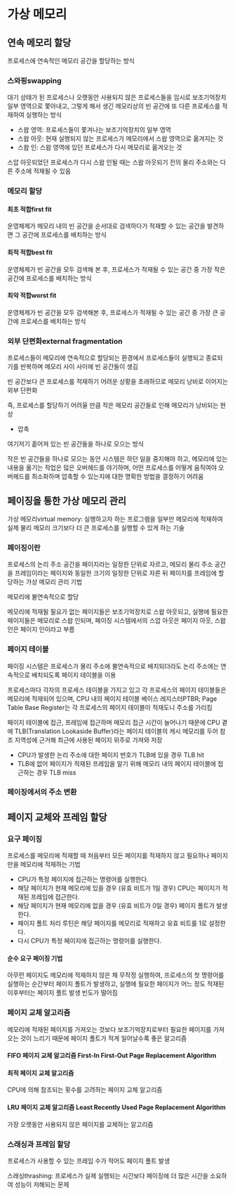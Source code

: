 # 가상 메모리
## 연속 메모리 할당
프로세스에 연속적인 메모리 공간을 할당하는 방식

### 스와핑swapping
대기 상태가 된 프로세스나 오랫동안 사용되지 않은 프로세스들을 임시로 보조기억장치 일부 영역으로 쫓아내고, 그렇게 해서 생긴 메모리상의 빈 공간에 또 다른 프로세스를 적재하여 실행하는 방식
- 스왑 영역: 프로세스들이 쫓겨나는 보조기억장치의 일부 영역
- 스왑 아웃: 현재 실행되지 않는 프로세스가 메모리에서 스왑 영역으로 옮겨지는 것
- 스왑 인: 스왑 영역에 있던 프로세스가 다시 메모리로 옮겨오는 것

스압 아웃되었던 프로세스가 다시 스왑 인될 때는 스왑 아웃되기 전의 물리 주소와는 다른 주소에 적재될 수 있음

### 메모리 할당
#### 최초 적합first fit
운영체제가 메모리 내의 빈 공간을 순서대로 검색하다가 적재할 수 있는 공간을 발견하면 그 공간에 프로세스를 배치하는 방식
#### 최적 적합best fit
운영체제가 빈 공간을 모두 검색해 본 후, 프로세스가 적재될 수 있는 공간 중 가장 작은 공간에 프로세스를 배치하는 방식
#### 최악 적합worst fit
운영체제가 빈 공간을 모두 검색해본 후, 프로세스가 적재될 수 있는 공간 중 가장 큰 공간에 프로세스를 배치하는 방식

### 외부 단편화external fragmentation
프로세스들이 메모리에 연속적으로 할당되는 환경에서 프로세스들이 실행되고 종료되기를 반복하며 메모리 사이 사이에 빈 공간들이 생김

빈 공간보다 큰 프로세스를 적재하기 어려운 상황을 초래하므로 메모리 낭비로 이어지는 외부 단편화

즉, 프로세스를 할당하기 어려울 만큼 작은 메모리 공간들로 인해 메모리가 낭비되는 현상

- 압축

여기저기 흩어져 있는 빈 공간들을 하나로 모으는 방식

작은 빈 공간들을 하나로 모으는 동안 시스템은 하던 일을 중지해야 하고, 메모리에 있는 내용을 옮기는 작업은 많은 오버헤드를 야기하며, 어떤 프로세스를 어떻게 움직여야 오버헤드를 최소화하며 압축할 수 있는지에 대한 명확한 방법을 결정하기 어려움

## 페이징을 통한 가상 메모리 관리
가상 메모리virtual memory: 실행하고자 하는 프로그램을 일부만 메모리에 적재하여 실제 물리 메모리 크기보다 더 큰 프로세스를 실행할 수 있게 하는 기술

### 페이징이란
프로세스의 논리 주소 공간을 페이지라는 일정한 단위로 자르고, 메모리 물리 주소 공간을 프레임이라는 페이지와 동일한 크기의 일정한 단위로 자른 뒤 페이지를 프레임에 할당하는 가상 메모리 관리 기법

메모리에 불연속적으로 할당

메모리에 적재될 필요가 없는 페이지들은 보조기억장치로 스왑 아웃되고, 실행에 필요한 페이지들은 메모리로 스왑 인되며, 페이징 시스템에서의 스압 아웃은 페이지 아웃, 스왑 인은 페이지 인이라고 부름

### 페이지 테이블
페이징 시스템은 프로세스가 물리 주소에 불연속적으로 배치되더라도 논리 주소에는 연속적으로 배치되도록 페이지 테이블을 이용

프로세스마다 각자의 프로세스 테이블을 가지고 있고 각 프로세스의 페이지 테이블들은 메모리에 적재되어 있으며, CPU 내의 페이지 테이블 베이스 레지스터PTBR; Page Table Base Register는 각 프로세스의 페이지 테이블이 적재도니 주소를 가리킴

페이지 테이블에 접근, 프레임에 접근하며 메모리 접근 시간이 늘어나기 때문에 CPU 곁에 TLB(Translation Lookaside Buffer)라는 페이지 테이블의 캐시 메모리를 두어 참조 지역성에 근거해 최근에 사용된 페이지 위주로 가져와 저장

- CPU가 발생한 논리 주소에 대한 페이지 번호가 TLB에 있을 경우 TLB hit
- TLB에 없어 페이지가 적재된 프레임을 알기 위해 메모리 내의 페이지 테이블에 접근하는 경우 TLB miss

### 페이징에서의 주소 변환

## 페이지 교체와 프레임 할당
### 요구 페이징
프로세스를 메모리에 적재할 때 처음부터 모든 페이지를 적재하지 않고 필요하나 페이지만을 메모리에 적재하는 기법

- CPU가 특정 페이지에 접근하는 명령어를 실행한다.
- 해당 페이지가 현재 메모리에 있을 경우 (유효 비트가 1일 경우) CPU는 페이지가 적재된 프레임에 접근한다.
- 해당 페이지가 현재 메모리에 없을 경우 (유효 비트가 0일 경우) 페이지 폴트가 발생한다.
- 페이지 폴트 처리 루틴은 해당 페이지를 메모리로 적재하고 유효 비트를 1로 설정한다.
- 다시 CPU가 특정 페이지에 접근하는 명령어를 실행한다.

#### 순수 요구 페이징 기법
아무런 페이지도 메모리에 적재하지 않은 채 무작정 실행하여, 프로세스의 첫 명령어를 실행하는 순간부터 페이지 폴트가 발생하고, 실행에 필요한 페이지가 어느 정도 적재된 이후부터는 페이지 폴트 발생 빈도가 떨어짐

### 페이지 교체 알고리즘
메모리에 적재된 페이지를 가져오는 것보다 보조기억장치로부터 필요한 페이지를 가져오는 것이 느리기 때문에 페이지 폴트가 적게 일어날수록 좋은 알고리즘

#### FIFO 페이지 교체 알고리즘 First-In First-Out Page Replacement Algorithm
#### 최적 페이지 교체 알고리즘
CPU에 의해 참조되는 횟수를 고려하는 페이지 교체 알고리즘
#### LRU 페이지 교체 알고리즘 Least Recently Used Page Replacement Algorithm
가장 오랫동안 사용되지 않은 페이지를 교체하는 알고리즘

### 스래싱과 프레임 할당
프로세스가 사용할 수 있는 프레임 수가 적어도 페이지 폴트 발생

스래싱thrashing: 프로세스가 실제 실행되는 시간보다 페이징에 더 많은 시간을 소요하여 성능이 저해되는 문제
